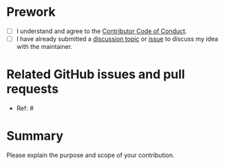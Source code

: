 # Prework

* [ ] I understand and agree to the [Contributor Code of Conduct](https://github.com/wlandau/workerui/blob/main/CODE_OF_CONDUCT.md).
* [ ] I have already submitted a [discussion topic](https://github.com/ropensci/workerui/discussions) or [issue](https://github.com/ropensci/workerui/issues) to discuss my idea with the maintainer.

# Related GitHub issues and pull requests

* Ref: #

# Summary

Please explain the purpose and scope of your contribution.
